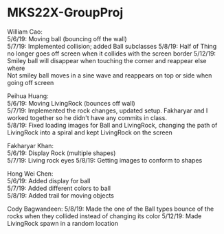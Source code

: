 # MKS22X-GroupProj
William Cao:  
5/6/19: Moving ball (bouncing off the wall)  
5/7/19: Implemented collision; added Ball subclasses
5/8/19: Half of Thing no longer goes off screen when it collides with the screen border
5/12/19: Smiley ball will disappear when touching the corner and reappear else where  
	 Not smiley ball moves in a sine wave and reappears on top or side when going off screen

Peihua Huang:  
5/6/19: Moving LivingRock (bounces off wall)  
5/7/19: Implemented the rock changes, updated setup. Fakharyar and I worked together so he didn't have any commits in class.   
5/8/19: Fixed loading images for Ball and LivingRock, changing the path of LivingRock into a spiral and kept LivingRock on the screen

Fakharyar Khan:  
5/6/19: Display Rock (multiple shapes)  
5/7/19: Living rock eyes
5/8/19: Getting images to conform to shapes

Hong Wei Chen:  
5/6/19: Added display for ball  
5/7/19: Added different colors to ball  
5/8/19: Added trail for moving objects  

Cody Bagwandeen:
5/8/19: Made the one of the Ball types bounce of the rocks when they collided instead of changing its color
5/12/19: Made LivingRock spawn in a random location
